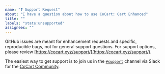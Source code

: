 ```yaml
---
name: "❓ Support Request"
about: "I have a question about how to use CoCart: Cart Enhanced"
title: ""
labels: "state:unsupported"
assignees: ""
---
```


GitHub issues are meant for enhancement requests and specific, reproducible bugs, not for general support questions. For support options, please review [https://cocart.xyz/support/](https://cocart.xyz/support/).

The easiest way to get support is to join us in the [`#support`](https://cocart.slack.com/messages/CMGGJP03U) channel via Slack for the [CoCart Community](https://cocart.xyz/community/).
